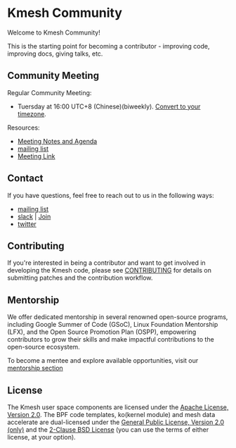 # Kmesh Community

Welcome to Kmesh Community!

This is the starting point for becoming a contributor - improving code, improving docs, giving talks, etc.

## Community Meeting

Regular Community Meeting:

- Tuersday at 16:00 UTC+8 (Chinese)(biweekly). [Convert to your timezone](https://www.thetimezoneconverter.com/?t=14%3A30&tz=GMT%2B8&).

Resources:

- [Meeting Notes and Agenda](https://docs.google.com/document/d/1fFqolwWMVMk92yXPHvWGrMgsrb8Xru_v4Cve5ummjbk/edit)
- [mailing list](https://groups.google.com/forum/#!forum/kmesh)
- [Meeting Link](https://zoom-lfx.platform.linuxfoundation.org/meeting/99299011908?password=f4c31ddd-11ed-42ae-a617-3e0842c39c58)

## Contact

If you have questions, feel free to reach out to us in the following ways:

- [mailing list](https://groups.google.com/forum/#!forum/kmesh)
- [slack](https://cloud-native.slack.com/archives/C06BU2GB8NL) | [Join](https://slack.cncf.io/)
- [twitter](https://twitter.com/kmesh_net)

## Contributing

If you're interested in being a contributor and want to get involved in
developing the Kmesh code, please see [CONTRIBUTING](CONTRIBUTING.md) for
details on submitting patches and the contribution workflow.

## Mentorship

We offer dedicated mentorship in several renowned open-source programs, including Google Summer of Code (GSoC), Linux Foundation Mentorship (LFX), and the Open Source Promotion Plan (OSPP), empowering contributors to grow their skills and make impactful contributions to the open-source ecosystem.

To become a mentee and explore available opportunities, visit our [mentorship section](./mentorship/)

## License

The Kmesh user space components are licensed under the
[Apache License, Version 2.0](./LICENSE).
The BPF code templates, ko(kernel module) and mesh data accelerate are dual-licensed under the
[General Public License, Version 2.0 (only)](https://github.com/kmesh-net/kmesh/blob/main/bpf/LICENSE.GPL-2.0)
and the [2-Clause BSD License](https://github.com/kmesh-net/kmesh/blob/main/bpf/LICENSE.BSD-2-Clause)
(you can use the terms of either license, at your option).
